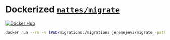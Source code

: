 # Dockerized [`mattes/migrate`](https://github.com/mattes/migrate)

[![Docker Hub](https://img.shields.io/badge/container-ready-blue.svg?style=flat-square)](https://hub.docker.com/r/jeremejevs/migrate)

```bash
docker run --rm -v $PWD/migrations:/migrations jeremejevs/migrate -path . -database $DATABASE_URL up
```
